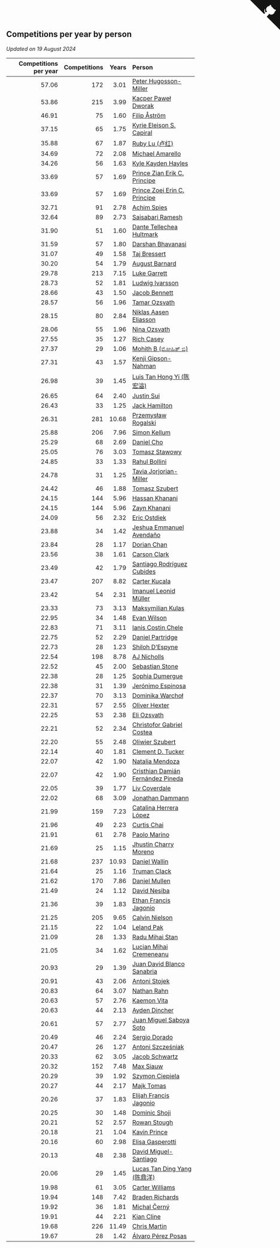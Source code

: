 ## Competitions per year by person

*Updated on 19 August 2024*

| Competitions per year | Competitions | Years | Person |
| ---: | ---: | ---: | :--- |
| 57.06 | 172 | 3.01 | [Peter Hugosson-Miller](https://www.worldcubeassociation.org/persons/2021HUGO01) |
| 53.86 | 215 | 3.99 | [Kacper Paweł Dworak](https://www.worldcubeassociation.org/persons/2020DWOR01) |
| 46.91 | 75 | 1.60 | [Filip Åström](https://www.worldcubeassociation.org/persons/2023ASTR01) |
| 37.15 | 65 | 1.75 | [Kyrie Eleison S. Capiral](https://www.worldcubeassociation.org/persons/2022CAPI02) |
| 35.88 | 67 | 1.87 | [Ruby Lu (卢红)](https://www.worldcubeassociation.org/persons/2022LURU01) |
| 34.69 | 72 | 2.08 | [Michael Amarello](https://www.worldcubeassociation.org/persons/2022AMAR09) |
| 34.26 | 56 | 1.63 | [Kyle Kayden Hayles](https://www.worldcubeassociation.org/persons/2022HAYL02) |
| 33.69 | 57 | 1.69 | [Prince Zian Erik C. Principe](https://www.worldcubeassociation.org/persons/2022PRIN08) |
| 33.69 | 57 | 1.69 | [Prince Zoei Erin C. Principe](https://www.worldcubeassociation.org/persons/2022PRIN09) |
| 32.71 | 91 | 2.78 | [Achim Spies](https://www.worldcubeassociation.org/persons/2021SPIE01) |
| 32.64 | 89 | 2.73 | [Saisabari Ramesh](https://www.worldcubeassociation.org/persons/2021RAME01) |
| 31.90 | 51 | 1.60 | [Dante Tellechea Hultmark](https://www.worldcubeassociation.org/persons/2023HULT01) |
| 31.59 | 57 | 1.80 | [Darshan Bhavanasi](https://www.worldcubeassociation.org/persons/2022BHAV01) |
| 31.07 | 49 | 1.58 | [Taj Bressert](https://www.worldcubeassociation.org/persons/2023BRES01) |
| 30.20 | 54 | 1.79 | [August Barnard](https://www.worldcubeassociation.org/persons/2022BARN21) |
| 29.78 | 213 | 7.15 | [Luke Garrett](https://www.worldcubeassociation.org/persons/2017GARR05) |
| 28.73 | 52 | 1.81 | [Ludwig Ivarsson](https://www.worldcubeassociation.org/persons/2022IVAR01) |
| 28.66 | 43 | 1.50 | [Jacob Bennett](https://www.worldcubeassociation.org/persons/2023BENN04) |
| 28.57 | 56 | 1.96 | [Tamar Ozsvath](https://www.worldcubeassociation.org/persons/2022OZSV04) |
| 28.15 | 80 | 2.84 | [Niklas Aasen Eliasson](https://www.worldcubeassociation.org/persons/2021ELIA01) |
| 28.06 | 55 | 1.96 | [Nina Ozsvath](https://www.worldcubeassociation.org/persons/2022OZSV03) |
| 27.55 | 35 | 1.27 | [Rich Casey](https://www.worldcubeassociation.org/persons/2023CASE06) |
| 27.37 | 29 | 1.06 | [Mohith B (ಮೋಹಿತ್ ಬಿ)](https://www.worldcubeassociation.org/persons/2023BMOH01) |
| 27.31 | 43 | 1.57 | [Kenji Gipson-Nahman](https://www.worldcubeassociation.org/persons/2023GIPS01) |
| 26.98 | 39 | 1.45 | [Luis Tan Hong Yi (陈宏溢)](https://www.worldcubeassociation.org/persons/2023YILU01) |
| 26.65 | 64 | 2.40 | [Justin Sui](https://www.worldcubeassociation.org/persons/2022SUIJ01) |
| 26.43 | 33 | 1.25 | [Jack Hamilton](https://www.worldcubeassociation.org/persons/2023HAMI08) |
| 26.31 | 281 | 10.68 | [Przemysław Rogalski](https://www.worldcubeassociation.org/persons/2013ROGA02) |
| 25.88 | 206 | 7.96 | [Simon Kellum](https://www.worldcubeassociation.org/persons/2016KELL12) |
| 25.29 | 68 | 2.69 | [Daniel Cho](https://www.worldcubeassociation.org/persons/2021CHOD01) |
| 25.05 | 76 | 3.03 | [Tomasz Stawowy](https://www.worldcubeassociation.org/persons/2021STAW01) |
| 24.85 | 33 | 1.33 | [Rahul Bollini](https://www.worldcubeassociation.org/persons/2023BOLL01) |
| 24.78 | 31 | 1.25 | [Tavia Jorjorian-Miller](https://www.worldcubeassociation.org/persons/2023JORJ01) |
| 24.42 | 46 | 1.88 | [Tomasz Szubert](https://www.worldcubeassociation.org/persons/2022SZUB02) |
| 24.15 | 144 | 5.96 | [Hassan Khanani](https://www.worldcubeassociation.org/persons/2018KHAN26) |
| 24.15 | 144 | 5.96 | [Zayn Khanani](https://www.worldcubeassociation.org/persons/2018KHAN28) |
| 24.09 | 56 | 2.32 | [Eric Ostdiek](https://www.worldcubeassociation.org/persons/2022OSTD01) |
| 23.88 | 34 | 1.42 | [Jeshua Emmanuel Avendaño](https://www.worldcubeassociation.org/persons/2023AVEN01) |
| 23.84 | 28 | 1.17 | [Dorian Chan](https://www.worldcubeassociation.org/persons/2023DORI01) |
| 23.56 | 38 | 1.61 | [Carson Clark](https://www.worldcubeassociation.org/persons/2023CLAR02) |
| 23.49 | 42 | 1.79 | [Santiago Rodríguez Cubides](https://www.worldcubeassociation.org/persons/2022CUBI01) |
| 23.47 | 207 | 8.82 | [Carter Kucala](https://www.worldcubeassociation.org/persons/2015KUCA01) |
| 23.42 | 54 | 2.31 | [Imanuel Leonid Müller](https://www.worldcubeassociation.org/persons/2022MULL02) |
| 23.33 | 73 | 3.13 | [Maksymilian Kulas](https://www.worldcubeassociation.org/persons/2021KULA02) |
| 22.95 | 34 | 1.48 | [Evan Wilson](https://www.worldcubeassociation.org/persons/2023WILS11) |
| 22.83 | 71 | 3.11 | [Ianis Costin Chele](https://www.worldcubeassociation.org/persons/2021CHEL01) |
| 22.75 | 52 | 2.29 | [Daniel Partridge](https://www.worldcubeassociation.org/persons/2022PART02) |
| 22.73 | 28 | 1.23 | [Shiloh D’Espyne](https://www.worldcubeassociation.org/persons/2023DESP01) |
| 22.54 | 198 | 8.78 | [AJ Nicholls](https://www.worldcubeassociation.org/persons/2015NICH04) |
| 22.52 | 45 | 2.00 | [Sebastian Stone](https://www.worldcubeassociation.org/persons/2022STON09) |
| 22.38 | 28 | 1.25 | [Sophia Dumergue](https://www.worldcubeassociation.org/persons/2023DUME02) |
| 22.38 | 31 | 1.39 | [Jerónimo Espinosa](https://www.worldcubeassociation.org/persons/2023ESPI07) |
| 22.37 | 70 | 3.13 | [Dominika Warchoł](https://www.worldcubeassociation.org/persons/2021WARC01) |
| 22.31 | 57 | 2.55 | [Oliver Hexter](https://www.worldcubeassociation.org/persons/2022HEXT01) |
| 22.25 | 53 | 2.38 | [Eli Ozsvath](https://www.worldcubeassociation.org/persons/2022OZSV01) |
| 22.21 | 52 | 2.34 | [Christofor Gabriel Costea](https://www.worldcubeassociation.org/persons/2022COST03) |
| 22.20 | 55 | 2.48 | [Oliwier Szubert](https://www.worldcubeassociation.org/persons/2022SZUB01) |
| 22.14 | 40 | 1.81 | [Clement D. Tucker](https://www.worldcubeassociation.org/persons/2022TUCK09) |
| 22.07 | 42 | 1.90 | [Natalia Mendoza](https://www.worldcubeassociation.org/persons/2022MEND24) |
| 22.07 | 42 | 1.90 | [Cristhian Damián Fernández Pineda](https://www.worldcubeassociation.org/persons/2022PINE05) |
| 22.05 | 39 | 1.77 | [Liv Coverdale](https://www.worldcubeassociation.org/persons/2022COVE02) |
| 22.02 | 68 | 3.09 | [Jonathan Dammann](https://www.worldcubeassociation.org/persons/2021DAMM01) |
| 21.99 | 159 | 7.23 | [Catalina Herrera López](https://www.worldcubeassociation.org/persons/2017LOPE31) |
| 21.96 | 49 | 2.23 | [Curtis Chai](https://www.worldcubeassociation.org/persons/2022CHAI02) |
| 21.91 | 61 | 2.78 | [Paolo Marino](https://www.worldcubeassociation.org/persons/2021MARI04) |
| 21.69 | 25 | 1.15 | [Jhustin Charry Moreno](https://www.worldcubeassociation.org/persons/2023MORE20) |
| 21.68 | 237 | 10.93 | [Daniel Wallin](https://www.worldcubeassociation.org/persons/2013WALL03) |
| 21.64 | 25 | 1.16 | [Truman Clack](https://www.worldcubeassociation.org/persons/2023CLAC02) |
| 21.62 | 170 | 7.86 | [Daniel Mullen](https://www.worldcubeassociation.org/persons/2016MULL04) |
| 21.49 | 24 | 1.12 | [David Nesiba](https://www.worldcubeassociation.org/persons/2023NESI01) |
| 21.36 | 39 | 1.83 | [Ethan Francis Jagonio](https://www.worldcubeassociation.org/persons/2022JAGO03) |
| 21.25 | 205 | 9.65 | [Calvin Nielson](https://www.worldcubeassociation.org/persons/2014NIEL03) |
| 21.15 | 22 | 1.04 | [Leland Pak](https://www.worldcubeassociation.org/persons/2023PAKL02) |
| 21.09 | 28 | 1.33 | [Radu Mihai Stan](https://www.worldcubeassociation.org/persons/2023STAN09) |
| 21.05 | 34 | 1.62 | [Lucian Mihai Cremeneanu](https://www.worldcubeassociation.org/persons/2023CREM01) |
| 20.93 | 29 | 1.39 | [Juan David Blanco Sanabria](https://www.worldcubeassociation.org/persons/2023SANA04) |
| 20.91 | 43 | 2.06 | [Antoni Stojek](https://www.worldcubeassociation.org/persons/2022STOJ03) |
| 20.83 | 64 | 3.07 | [Nathan Rahn](https://www.worldcubeassociation.org/persons/2021RAHN01) |
| 20.63 | 57 | 2.76 | [Kaemon Vita](https://www.worldcubeassociation.org/persons/2021VITA01) |
| 20.63 | 44 | 2.13 | [Ayden Dincher](https://www.worldcubeassociation.org/persons/2022DINC01) |
| 20.61 | 57 | 2.77 | [Juan Miguel Saboya Soto](https://www.worldcubeassociation.org/persons/2021SOTO01) |
| 20.49 | 46 | 2.24 | [Sergio Dorado](https://www.worldcubeassociation.org/persons/2022CORR05) |
| 20.47 | 26 | 1.27 | [Antoni Szcześniak](https://www.worldcubeassociation.org/persons/2023SZCZ04) |
| 20.33 | 62 | 3.05 | [Jacob Schwartz](https://www.worldcubeassociation.org/persons/2021SCHW01) |
| 20.32 | 152 | 7.48 | [Max Siauw](https://www.worldcubeassociation.org/persons/2017SIAU02) |
| 20.29 | 39 | 1.92 | [Szymon Ciepiela](https://www.worldcubeassociation.org/persons/2022CIEP01) |
| 20.27 | 44 | 2.17 | [Majk Tomas](https://www.worldcubeassociation.org/persons/2022TOMA05) |
| 20.26 | 37 | 1.83 | [Elijah Francis Jagonio](https://www.worldcubeassociation.org/persons/2022JAGO02) |
| 20.25 | 30 | 1.48 | [Dominic Shoji](https://www.worldcubeassociation.org/persons/2023SHOJ01) |
| 20.21 | 52 | 2.57 | [Rowan Stough](https://www.worldcubeassociation.org/persons/2022STOU01) |
| 20.18 | 21 | 1.04 | [Kavin Prince](https://www.worldcubeassociation.org/persons/2023PRIN02) |
| 20.16 | 60 | 2.98 | [Elisa Gasperotti](https://www.worldcubeassociation.org/persons/2021GASP01) |
| 20.13 | 48 | 2.38 | [David Miguel-Santiago](https://www.worldcubeassociation.org/persons/2022MIGU02) |
| 20.06 | 29 | 1.45 | [Lucas Tan Ding Yang (陈鼎洋)](https://www.worldcubeassociation.org/persons/2023YANG10) |
| 19.98 | 61 | 3.05 | [Carter Williams](https://www.worldcubeassociation.org/persons/2021WILL06) |
| 19.94 | 148 | 7.42 | [Braden Richards](https://www.worldcubeassociation.org/persons/2017RICH02) |
| 19.92 | 36 | 1.81 | [Michal Černý](https://www.worldcubeassociation.org/persons/2022CERN03) |
| 19.91 | 44 | 2.21 | [Kian Cline](https://www.worldcubeassociation.org/persons/2022CLIN01) |
| 19.68 | 226 | 11.49 | [Chris Martin](https://www.worldcubeassociation.org/persons/2013MART03) |
| 19.67 | 28 | 1.42 | [Álvaro Pérez Posas](https://www.worldcubeassociation.org/persons/2023POSA01) |


<a href="https://github.com/jonatanklosko/wca_statistics" class="github-corner" aria-label="View source on Github"><svg width="80" height="80" viewBox="0 0 250 250" style="fill:#151513; color:#fff; position: absolute; top: 0; border: 0; right: 0;" aria-hidden="true"><path d="M0,0 L115,115 L130,115 L142,142 L250,250 L250,0 Z"></path><path d="M128.3,109.0 C113.8,99.7 119.0,89.6 119.0,89.6 C122.0,82.7 120.5,78.6 120.5,78.6 C119.2,72.0 123.4,76.3 123.4,76.3 C127.3,80.9 125.5,87.3 125.5,87.3 C122.9,97.6 130.6,101.9 134.4,103.2" fill="currentColor" style="transform-origin: 130px 106px;" class="octo-arm"></path><path d="M115.0,115.0 C114.9,115.1 118.7,116.5 119.8,115.4 L133.7,101.6 C136.9,99.2 139.9,98.4 142.2,98.6 C133.8,88.0 127.5,74.4 143.8,58.0 C148.5,53.4 154.0,51.2 159.7,51.0 C160.3,49.4 163.2,43.6 171.4,40.1 C171.4,40.1 176.1,42.5 178.8,56.2 C183.1,58.6 187.2,61.8 190.9,65.4 C194.5,69.0 197.7,73.2 200.1,77.6 C213.8,80.2 216.3,84.9 216.3,84.9 C212.7,93.1 206.9,96.0 205.4,96.6 C205.1,102.4 203.0,107.8 198.3,112.5 C181.9,128.9 168.3,122.5 157.7,114.1 C157.9,116.9 156.7,120.9 152.7,124.9 L141.0,136.5 C139.8,137.7 141.6,141.9 141.8,141.8 Z" fill="currentColor" class="octo-body"></path></svg></a><style>.github-corner:hover .octo-arm{animation:octocat-wave 560ms ease-in-out}@keyframes octocat-wave{0%,100%{transform:rotate(0)}20%,60%{transform:rotate(-25deg)}40%,80%{transform:rotate(10deg)}}@media (max-width:500px){.github-corner:hover .octo-arm{animation:none}.github-corner .octo-arm{animation:octocat-wave 560ms ease-in-out}}</style>
